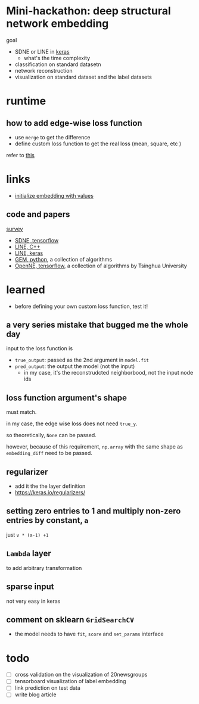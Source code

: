 # Mini-hackathon: deep structural network embedding

goal

- SDNE or LINE in [keras](https://keras.io/) 
  - what's the time complexity
- classification on standard datasetn
- network reconstruction
- visualization on standard dataset and the label datasets

# runtime

## how to add edge-wise loss function

- use `merge` to get the difference
- define custom loss function to get the real loss (mean, square, etc )

refer to [this](https://github.com/palash1992/GEM/blob/master/gem/embedding/sdne.py)

# links

- [initialize embedding with values](https://github.com/fchollet/keras/issues/853#issuecomment-149644701)

## code and papers

[survey](https://arxiv.org/pdf/1705.02801.pdf)


- [SDNE, tensorflow](https://github.com/suanrong/SDNE)
- [LINE, C++](https://github.com/tangjianpku/LINE)
- [LINE, keras](https://github.com/VahidooX/LINE)
- [GEM, python](https://github.com/palash1992/GEM), a collection of algorithms
- [OpenNE, tensorflow](https://github.com/thunlp/OpenNE), a collection of algorithms by Tsinghua University


# learned

- before defining your own custom loss function, test it!

## a very series mistake that bugged me the whole day

input to the loss function is

- `true_output`: passed as the 2nd argument in `model.fit`
- `pred_output`: the output the model (not the input)
  - in my case, it's the reconstrudcted neighborbood, not the input node ids


## loss function argument's shape

must match.

in my case, the edge wise loss does not need `true_y`. 

so theoretically, `None` can be passed. 

however, because of this requirement, `np.array` with the same shape as `embedding_diff` need to be passed.

## regularizer

- add it the the layer definition
- https://keras.io/regularizers/

## setting zero entries to 1 and multiply non-zero entries by constant, `a`

just `v * (a-1) +1`

## `Lambda` layer

to add arbitrary transformation

## sparse input

not very easy in keras

## comment on sklearn `GridSearchCV`

- the model needs to have `fit`, `score` and `set_params` interface

# todo

- [ ] cross validation on the visualization of 20newsgroups
- [ ] tensorboard visualization of label embedding
- [ ] link prediction on test data
- [ ] write blog article